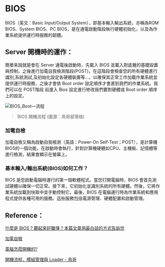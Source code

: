 # BIOS
BIOS（英文：Basic Input/Output System），即基本輸入輸出系統，亦稱為ROM BIOS、System BIOS、PC BIOS，是在通電啟動階段執行硬體初始化，以及為作業系統提供運行時服務的韌體。

## Server 開機時的運作：
簡單來說就是會在 Server 通電後啟動時，先載入 BIOS 並載入對底層的基礎設置與控制，之後進行加電自我檢測階段(POST)，在這階段會檢查您的所有硬體進行識別,系統測試,及初始化設定各硬體裝置等...，以確保其正常工作加載作業系統並提供運行時服務，之後才會依 Boot order 設定順序才會進到我們的作業系統。我們可以在 POST階段 前進入 Bios 設定進行修改我們要對硬體或 Boot order 順序上的設定。

![BIOS_Boot—流程](https://linux.vbird.org/linux_basic/centos7/0510osloader//osloader-flow-initramfs.jpg)
> BIOS 開機流程 (圖源：鳥哥部落格)

### 加電自檢
加電自檢又稱為啟動自我檢測（英語：Power-On Self-Test；POST），是計算機BIOS的一個功能，在啟動時會執行，針對計算機硬體如CPU、主機板、記憶體等進行檢測，結果會顯示在螢幕上。

### 基本輸入/輸出系統(BIOS)如何工作？
BIOS 是您啟動電腦時運行的第一個軟體程式。當您打開電腦時，BIOS 會首先測試硬體以確保一切正常。接下來，它初始化並識別系統的所有硬體。然後，它將作業系統加載到快取中並手動控制它。最後，BIOS 在電腦運行時為作業系統和應用程式提供各種可用的服務。這些服務包括電源管理、硬體配置和啟動管理。


## Reference：
[什麼是 BIOS ? 聽起來好難懂 ? 本篇文章用最白話的方式告訴您](https://tw.easeus.com/diskmanager/what-is-bios.html)

[加電自檢](https://zh.wikipedia.org/zh-tw/%E5%8A%A0%E7%94%B5%E8%87%AA%E6%A3%80)

[電腦怎麼開機的?](https://ithelp.ithome.com.tw/articles/10308633)

[開機流程、模組管理與 Loader  - 鳥哥](https://linux.vbird.org/linux_basic/centos7/0510osloader.php)
